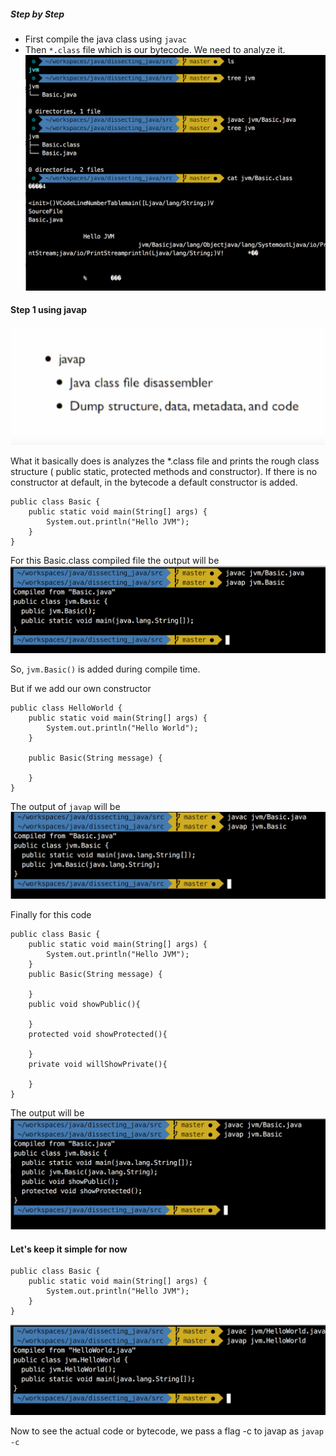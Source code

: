 ##### Step by Step

* First compile the java class using `javac `
* Then `*.class` file which is our bytecode. We need to analyze it. 
![java bytecode](https://github.com/laaptu/dissecting_java/blob/master/notes/pics/jvm/java_compile.png)

#### Step 1 using javap
![javap](https://github.com/laaptu/dissecting_java/blob/master/notes/pics/jvm/javap.png)

What it basically does is analyzes the *.class file and prints the rough class structure ( public static, protected methods and constructor). If there is no constructor at default, in the bytecode a default constructor is added.

````
public class Basic {
	public static void main(String[] args) {
		System.out.println("Hello JVM");
	}
}
````

For this Basic.class compiled file the output will be 
![basic constructor ](https://github.com/laaptu/dissecting_java/blob/master/notes/pics/jvm/basic_constructor.png)

So, `jvm.Basic()` is added during compile time.

But if we add our own constructor

````
public class HelloWorld {
	public static void main(String[] args) {
		System.out.println("Hello World");
	}

	public Basic(String message) {

	}
}
````
The output of `javap` will be 
![with constructor ](https://github.com/laaptu/dissecting_java/blob/master/notes/pics/jvm/with_constructor.png)

Finally for this code

````
public class Basic {
	public static void main(String[] args) {
		System.out.println("Hello JVM");
	}
	public Basic(String message) {

	}
	public void showPublic(){
		
	}
	protected void showProtected(){
		
	}
	private void willShowPrivate(){
		
	}
}
````
The output will be
![only few methods ](https://github.com/laaptu/dissecting_java/blob/master/notes/pics/jvm/only_few_methods.png)


#### Let's keep it simple for now
````
public class Basic {
	public static void main(String[] args) {
		System.out.println("Hello JVM");
	}
}
````
![hello world](https://github.com/laaptu/dissecting_java/blob/master/notes/pics/jvm/hello_world.png)

Now to see the actual code or bytecode, we pass a flag -c to javap as `javap -c `
